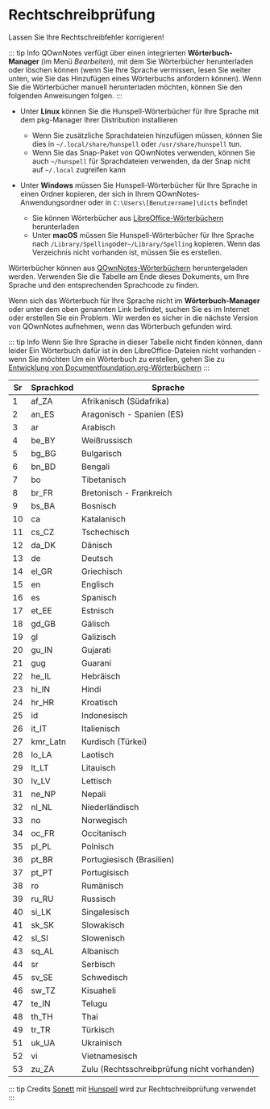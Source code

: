 # Rechtschreibprüfung

Lassen Sie Ihre Rechtschreibfehler korrigieren!

::: tip Info
QOwnNotes verfügt über einen integrierten **Wörterbuch-Manager** (im Menü *Bearbeiten*), mit dem Sie Wörterbücher herunterladen oder löschen können (wenn Sie Ihre Sprache vermissen, lesen Sie weiter unten, wie Sie das Hinzufügen eines Wörterbuchs anfordern können). Wenn Sie die Wörterbücher manuell herunterladen möchten, können Sie den folgenden Anweisungen folgen.
:::

- Unter **Linux** können Sie die Hunspell-Wörterbücher für Ihre Sprache mit dem pkg-Manager Ihrer Distribution installieren
    - Wenn Sie zusätzliche Sprachdateien hinzufügen müssen, können Sie dies in `~/.local/share/hunspell` oder `/usr/share/hunspell` tun.
    - Wenn Sie das Snap-Paket von QOwnNotes verwenden, können Sie auch `~/hunspell` für Sprachdateien verwenden, da der Snap nicht auf `~/.local` zugreifen kann

- Unter **Windows** müssen Sie Hunspell-Wörterbücher für Ihre Sprache in einen Ordner kopieren, der sich in Ihrem QOwnNotes-Anwendungsordner oder in `C:\Users\[Benutzername]\dicts` befindet
    - Sie können Wörterbücher aus [LibreOffice-Wörterbüchern](https://github.com/LibreOffice/dictionaries) herunterladen
    - Unter **macOS** müssen Sie Hunspell-Wörterbücher für Ihre Sprache nach `/Library/Spelling`oder`~/Library/Spelling` kopieren. Wenn das Verzeichnis nicht vorhanden ist, müssen Sie es erstellen.

Wörterbücher können aus [QOwnNotes-Wörterbüchern](https://github.com/qownnotes/dictionaries) heruntergeladen werden. Verwenden Sie die Tabelle am Ende dieses Dokuments, um Ihre Sprache und den entsprechenden Sprachcode zu finden.

Wenn sich das Wörterbuch für Ihre Sprache nicht im **Wörterbuch-Manager** oder unter dem oben genannten Link befindet, suchen Sie es im Internet oder erstellen Sie ein Problem. Wir werden es sicher in die nächste Version von QOwnNotes aufnehmen, wenn das Wörterbuch gefunden wird.

::: tip Info
Wenn Sie Ihre Sprache in dieser Tabelle nicht finden können, dann leider Ein Wörterbuch dafür ist in den LibreOffice-Dateien nicht vorhanden - wenn Sie möchten Um ein Wörterbuch zu erstellen, gehen Sie zu [Entwicklung von Documentfoundation.org-Wörterbüchern](https://wiki.documentfoundation.org/Development/Dictionaries)
:::

| Sr | Sprachkod | Sprache                                     |
| -- | --------- | ------------------------------------------- |
| 1  | af_ZA     | Afrikanisch (Südafrika)                     |
| 2  | an_ES     | Aragonisch - Spanien (ES)                   |
| 3  | ar        | Arabisch                                    |
| 4  | be_BY     | Weißrussisch                                |
| 5  | bg_BG     | Bulgarisch                                  |
| 6  | bn_BD     | Bengali                                     |
| 7  | bo        | Tibetanisch                                 |
| 8  | br_FR     | Bretonisch - Frankreich                     |
| 9  | bs_BA     | Bosnisch                                    |
| 10 | ca        | Katalanisch                                 |
| 11 | cs_CZ     | Tschechisch                                 |
| 12 | da_DK     | Dänisch                                     |
| 13 | de        | Deutsch                                     |
| 14 | el_GR     | Griechisch                                  |
| 15 | en        | Englisch                                    |
| 16 | es        | Spanisch                                    |
| 17 | et_EE     | Estnisch                                    |
| 18 | gd_GB     | Gälisch                                     |
| 19 | gl        | Galizisch                                   |
| 20 | gu_IN     | Gujarati                                    |
| 21 | gug       | Guarani                                     |
| 22 | he_IL     | Hebräisch                                   |
| 23 | hi_IN     | Hindi                                       |
| 24 | hr_HR     | Kroatisch                                   |
| 25 | id        | Indonesisch                                 |
| 26 | it_IT     | Italienisch                                 |
| 27 | kmr_Latn  | Kurdisch (Türkei)                           |
| 28 | lo_LA     | Laotisch                                    |
| 29 | lt_LT     | Litauisch                                   |
| 30 | lv_LV     | Lettisch                                    |
| 31 | ne_NP     | Nepali                                      |
| 32 | nl_NL     | Niederländisch                              |
| 33 | no        | Norwegisch                                  |
| 34 | oc_FR     | Occitanisch                                 |
| 35 | pl_PL     | Polnisch                                    |
| 36 | pt_BR     | Portugiesisch (Brasilien)                   |
| 37 | pt_PT     | Portugisisch                                |
| 38 | ro        | Rumänisch                                   |
| 39 | ru_RU     | Russisch                                    |
| 40 | si_LK     | Singalesisch                                |
| 41 | sk_SK     | Slowakisch                                  |
| 42 | sl_Sl     | Slowenisch                                  |
| 43 | sq_AL     | Albanisch                                   |
| 44 | sr        | Serbisch                                    |
| 45 | sv_SE     | Schwedisch                                  |
| 46 | sw_TZ     | Kisuaheli                                   |
| 47 | te_IN     | Telugu                                      |
| 48 | th_TH     | Thai                                        |
| 49 | tr_TR     | Türkisch                                    |
| 51 | uk_UA     | Ukrainisch                                  |
| 52 | vi        | Vietnamesisch                               |
| 53 | zu_ZA     | Zulu (Rechtsschreibprüfung nicht vorhanden) |

::: tip
Credits [Sonett](https://github.com/KDE/sonnet) mit [Hunspell](https://hunspell.github.io/) wird zur Rechtschreibprüfung verwendet
:::
